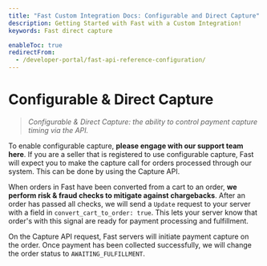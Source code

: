 ```yaml
---
title: "Fast Custom Integration Docs: Configurable and Direct Capture"
description: Getting Started with Fast with a Custom Integration!
keywords: Fast direct capture

enableToc: true
redirectFrom:
  - /developer-portal/fast-api-reference-configuration/
---
```


# Configurable & Direct Capture

> _Configurable & Direct Capture: the ability to control payment capture timing via the API._

To enable configurable capture, **please engage with our support team here**. If you are a seller that is registered to use configurable capture, Fast will expect you to make the capture call for orders processed through our system. This can be done by using the Capture API.

When orders in Fast have been converted from a cart to an order, **we perform risk & fraud checks to mitigate against chargebacks**. After an order has passed all checks, we will send a `Update` request to your server with a field in `convert_cart_to_order: true`. This lets your server know that order's with this signal are ready for payment processing and fulfillment.

On the Capture API request, Fast servers will initiate payment capture on the order. Once payment has been collected successfully, we will change the order status to `AWAITING_FULFILLMENT`.

